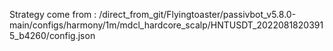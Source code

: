 Strategy come from : /direct_from_git/Flyingtoaster/passivbot_v5.8.0-main/configs/harmony/1m/mdcl_hardcore_scalp/HNTUSDT_20220818203915_b4260/config.json
